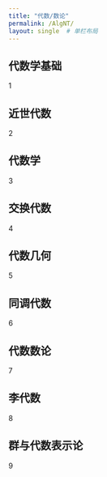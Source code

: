 ```yaml
---
title: "代数/数论"
permalink: /AlgNT/
layout: single  # 单栏布局
---
```


## 代数学基础
1

## 近世代数
2

## 代数学
3

## 交换代数
4

## 代数几何
5

## 同调代数
6

## 代数数论
7

## 李代数
8

## 群与代数表示论
9
